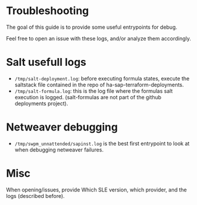 # Troubleshooting

The goal of this guide is to provide some useful entrypoints for debug.


Feel free to open an issue with these logs, and/or analyze them accordingly.


# Salt usefull logs

- `/tmp/salt-deployment.log`:  before executing formula states, execute the saltstack file contained in the repo of ha-sap-terraform-deployments.
- `/tmp/salt-formula.log`: this is the log file where the formulas salt execution is logged. (salt-formulas are not part of the github deployments project).


# Netweaver debugging

- `/tmp/swpm_unnattended/sapinst.log` is the best first entrypoint to look at when debugging netweaver failures.


# Misc

When opening/issues, provide Which SLE version, which provider, and the logs (described before).
